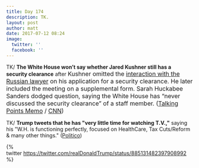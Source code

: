 ```yaml
---
title: Day 174
description: TK.
layout: post
author: matt
date: 2017-07-12 08:24
image:
  twitter: ''
  facebook: ''
---
```



TK/ **The White House won’t say whether Jared Kushner still has a security clearance** after <span style="font-size: 1rem;">Kushner omitted the <a href="https://whatthefuckjusthappenedtoday.com/2017/07/11/Day-173/#2-the-email-sent-to-trump-jr-said-th">interaction with the Russian lawyer</a> on his application for a security clearance. He later included the meeting on a supplemental form.</span><span style="font-size: 1rem;">&nbsp;</span><span style="font-size: 1rem;">Sarah Huckabee Sanders dodged question, saying the White House has “never discussed the security clearance” of a staff member. (<a href="http://talkingpointsmemo.com/livewire/white-house-wont-say-kushner-has-security-clearance">Talking Points Memo</a> / <a href="http://www.cnn.com/2017/07/12/politics/kushner-trump-jr-russia-email-chain/index.html">CNN</a>)</span>

TK/ **Trump tweets that he has "very little time for watching T.V.,"** saying his "W.H. is functioning perfectly, focused on HealthCare, Tax Cuts/Reform & many other things." ([Politico](http://www.politico.com/story/2017/07/12/trump-tweet-i-have-little-time-to-watch-tv-240447))

{% twitter https://twitter.com/realDonaldTrump/status/885131482397908992 %}